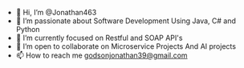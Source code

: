 - 👋 Hi, I’m @Jonathan463
- 👀 I’m passionate about Software Development Using Java, C# and Python
- 🌱 I’m currently focused on Restful and SOAP API's
- 💞️ I’m open to collaborate on Microservice Projects And AI projects
- 📫 How to reach me godsonjonathan39@gmail.com

<!---
Jonathan463/Jonathan463 is a ✨ special ✨ repository because its `README.md` (this file) appears on your GitHub profile.
You can click the Preview link to take a look at your changes.
--->
